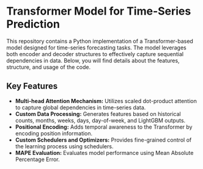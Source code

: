 # Transformer Model for Time-Series Prediction

This repository contains a Python implementation of a Transformer-based model designed for time-series forecasting tasks. The model leverages both encoder and decoder structures to effectively capture sequential dependencies in data. Below, you will find details about the features, structure, and usage of the code.

## Key Features
- **Multi-head Attention Mechanism:** Utilizes scaled dot-product attention to capture global dependencies in time-series data.
- **Custom Data Processing:** Generates features based on historical counts, months, weeks, days, day-of-week, and LightGBM outputs.
- **Positional Encoding:** Adds temporal awareness to the Transformer by encoding position information.
- **Custom Schedulers and Optimizers:** Provides fine-grained control of the learning process using schedulers.
- **MAPE Evaluation:** Evaluates model performance using Mean Absolute Percentage Error.


